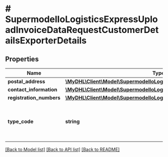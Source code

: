 # # SupermodelIoLogisticsExpressUploadInvoiceDataRequestCustomerDetailsExporterDetails

## Properties

Name | Type | Description | Notes
------------ | ------------- | ------------- | -------------
**postal_address** | [**\MyDHL\Client\Model\SupermodelIoLogisticsExpressAddress**](SupermodelIoLogisticsExpressAddress.md) |  |
**contact_information** | [**\MyDHL\Client\Model\SupermodelIoLogisticsExpressContact**](SupermodelIoLogisticsExpressContact.md) |  |
**registration_numbers** | [**\MyDHL\Client\Model\SupermodelIoLogisticsExpressRegistrationNumbers[]**](SupermodelIoLogisticsExpressRegistrationNumbers.md) |  | [optional]
**type_code** | **string** | Please enter the business party type of the exporter | [optional]

[[Back to Model list]](../../README.md#models) [[Back to API list]](../../README.md#endpoints) [[Back to README]](../../README.md)
